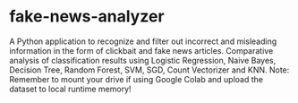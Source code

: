 # fake-news-analyzer
A Python application to recognize and filter out incorrect and misleading information in the form of clickbait and fake news articles. Comparative analysis of classification results using Logistic Regression, Naive Bayes, Decision Tree, Random Forest, SVM, SGD, Count Vectorizer and KNN. 
Note: Remember to mount your drive if using Google Colab and upload the dataset to local runtime memory!
